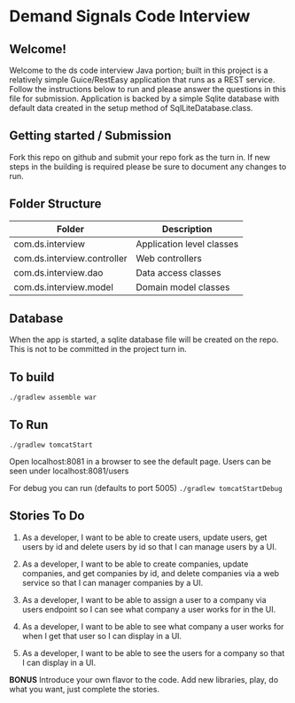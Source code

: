 # Demand Signals Code Interview 

## Welcome! 
Welcome to the ds code interview Java portion; built in this project is a relatively
simple Guice/RestEasy application that runs as a REST service. Follow the instructions
below to run and please answer the questions in this file for submission. Application
is backed by a simple Sqlite database with default data created in the setup method of
SqlLiteDatabase.class.

## Getting started / Submission
Fork this repo on github and submit your repo fork as the turn in. If new steps in the building 
is required please be sure to document any changes to run.

## Folder Structure 

Folder | Description 
 ------ | ------- 
com.ds.interview | Application level classes 
com.ds.interview.controller | Web controllers
com.ds.interview.dao | Data access classes
com.ds.interview.model | Domain model classes

## Database 
When the app is started, a sqlite database file will be created on the repo. This is not to be committed
in the project turn in.

## To build
``` ./gradlew assemble war ```

## To Run 
``` ./gradlew tomcatStart ```

Open localhost:8081 in a browser to see the default page. Users can be seen under localhost:8081/users

For debug you can run (defaults to port 5005)
``` ./gradlew tomcatStartDebug ```

## Stories To Do

1. As a developer, I want to be able to create users, update users, get users by id and delete users by id so
that I can manage users by a UI.

2. As a developer, I want to be able to create companies, update companies, and get companies by id, and delete companies 
via a web service so that I can manager companies by a UI.

3. As a developer, I want to be able to assign a user to a company via users endpoint so I can see what company 
a user works for in the UI.

4. As a developer, I want to be able to see what company a user works for when I get that user so I can display in a UI.

5. As a developer, I want to be able to see the users for a company so that I can display in a UI.

**BONUS** Introduce your own flavor to the code. Add new libraries, play, do what you want, just complete the stories. 

